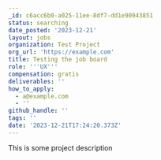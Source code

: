 ```yaml
---
_id: c6acc6b0-a025-11ee-8df7-dd1e90943851
status: searching
date_posted: '2023-12-21'
layout: jobs
organization: Test Project
org_url: 'https://example.com'
title: Testing the job board
role: '''UX'''
compensation: gratis
deliverables: ''
how_to_apply:
  - a@example.com
  - ''
github_handle: ''
tags: ''
date: '2023-12-21T17:24:20.373Z'
---
```

This is some project description
